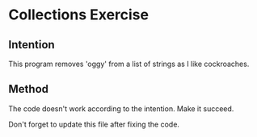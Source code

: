 # Collections Exercise

## Intention

This program removes 'oggy' from a list of strings as I like cockroaches.

## Method

The code doesn't work according to the intention. Make it succeed.

Don't forget to update this file after fixing the code.
